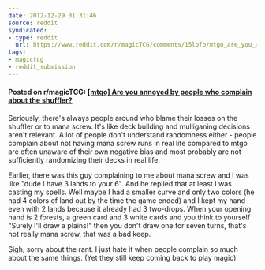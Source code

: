 ```yaml
---
date: 2012-12-29 01:31:46
source: reddit
syndicated:
- type: reddit
  url: https://www.reddit.com/r/magicTCG/comments/15lpfb/mtgo_are_you_annoyed_by_people_who_complain_about/
tags:
- magictcg
- reddit_submission
---
```


#### Posted on r/magicTCG: [[mtgo] Are you annoyed by people who complain about the shuffler?](https://reddit.com/r/magicTCG/comments/15lpfb/mtgo_are_you_annoyed_by_people_who_complain_about/)

Seriously, there's always people around who blame their losses on the shuffler or to mana screw. It's like deck building and mulliganing decisions aren't relevant. A lot of people don't understand randomness either - people complain about not having mana screw runs in real life compared to mtgo are often unaware of their own negative bias and most probably are not sufficiently randomizing their decks in real life. 

Earlier, there was this guy complaining to me about mana screw and I was like "dude I have 3 lands to your 6". And he replied that at least I was casting my spells. Well maybe I had a smaller curve and only two colors (he had 4 colors of land out by the time the game ended) and I kept my hand even with 2 lands because it already had 3 two-drops. When your opening hand is 2 forests, a green card and 3 white cards and you think to yourself "Surely I'll draw a plains!" then you don't draw one for seven turns, that's not really mana screw, that was a bad keep.

Sigh, sorry about the rant. I just hate it when people complain so much about the same things. (Yet they still keep coming back to play magic)